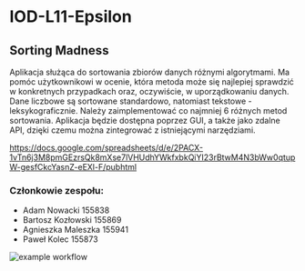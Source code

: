 # IOD-L11-Epsilon

## Sorting Madness

Aplikacja służąca do sortowania zbiorów danych różnymi algorytmami. Ma pomóc użytkownikowi w ocenie, która metoda może się najlepiej sprawdzić w konkretnych przypadkach oraz, oczywiście, w uporządkowaniu danych. Dane liczbowe są sortowane standardowo, natomiast tekstowe - leksykograficznie. Należy zaimplementować co najmniej 6 różnych metod sortowania. Aplikacja będzie dostępna poprzez GUI, a także jako zdalne API, dzięki czemu można zintegrować z istniejącymi narzędziami.

https://docs.google.com/spreadsheets/d/e/2PACX-1vTn6j3M8pmGEzrsQk8mXse7lVHUdhYWkfxbkQiYI23rBtwM4N3bWw0qtupW-gesfCkcYasnZ-eEXl-F/pubhtml

### Członkowie zespołu:
* Adam Nowacki 155838
* Bartosz Kozłowski 155869
* Agnieszka Maleszka 155941
* Paweł Kolec 155873

![example workflow](https://github.com/Nowacx02/IOD-L11-Epsilon/actions/workflows/ci.yml/badge.svg)